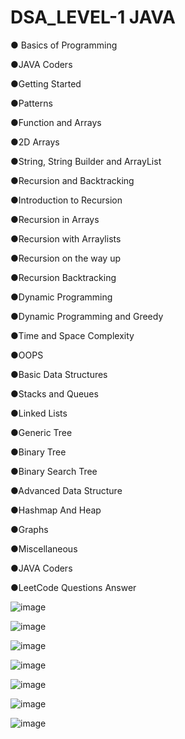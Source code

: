 # DSA_LEVEL-1  JAVA

● Basics of Programming 

●JAVA  Coders

●Getting Started

●Patterns

●Function and Arrays

●2D Arrays

●String, String Builder and ArrayList

●Recursion and Backtracking  

●Introduction to Recursion

●Recursion in Arrays

●Recursion with Arraylists

●Recursion on the way up

●Recursion Backtracking

●Dynamic Programming

●Dynamic Programming and Greedy

●Time and Space Complexity

●OOPS  

●Basic Data Structures  

●Stacks and Queues

●Linked Lists

●Generic Tree

●Binary Tree

●Binary Search Tree

●Advanced Data Structure  

●Hashmap And Heap

●Graphs

●Miscellaneous  

●JAVA  Coders

●LeetCode  Questions Answer


![image](https://user-images.githubusercontent.com/53333326/187085083-2c65de6a-7585-4926-a551-f1cb38c34c72.png)

![image](https://user-images.githubusercontent.com/53333326/187085101-50b522eb-4dd2-42c0-88f2-c3ee497d4fbe.png)

![image](https://user-images.githubusercontent.com/53333326/187085115-2dfe1a4a-85f1-46b3-bb87-cc404ee7c678.png)

![image](https://user-images.githubusercontent.com/53333326/187085130-7c5d997b-a88d-4896-a2a4-7048c53e1347.png)

![image](https://user-images.githubusercontent.com/53333326/187085148-28031a92-d48c-4657-901d-9a76b1c66592.png)

![image](https://user-images.githubusercontent.com/53333326/187085169-e44497e3-42c5-4ace-824a-ae2c07d93b6a.png)

![image](https://user-images.githubusercontent.com/53333326/187085183-09bbb933-a7f6-49ac-bb53-d854e59ebb85.png)







